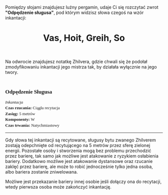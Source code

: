 <p>Pomiędzy słojami znajdujesz luźny pergamin, udaje Ci się rozczytać zwrot <strong>"Odpędzenie sługusa"</strong>, pod którym widzisz słowa czegoś na wzór inkantacji:</p>
<h1 style="text-align: center;">Vas, Hoit, Greih, So</h1>
<p>&nbsp;</p>
<p>Na odwrocie znajdujesz notatkę Zhilvera, gdzie chwali się że podołał zmodyfikowaniu inkantacji jego mistrza tak, by działała wyłącznie na jego twory.</p>
<p>&nbsp;</p>
<p><span style="font-family: cambria; font-size: 13pt; white-space: pre-wrap; font-weight: bold;">Odpędzenie Sługusa</span></p>
<p dir="ltr" style="margin-top: 0pt; margin-bottom: 0pt; line-height: 1.38;"><span style="font-size: 10pt; font-family: cambria; font-style: italic; vertical-align: baseline; white-space: pre-wrap;">Inkantacja</span></p>
<p dir="ltr" style="margin-top: 0pt; margin-bottom: 0pt; line-height: 1.38;"><span style="font-size: 10pt; font-family: cambria; vertical-align: baseline; white-space: pre-wrap;"><strong>Czas rzucania: </strong>Ciągła recytacja</span></p>
<p dir="ltr" style="margin-top: 0pt; margin-bottom: 0pt; line-height: 1.38;"><span style="font-size: 10pt; font-family: cambria; vertical-align: baseline; white-space: pre-wrap;"><strong>Zasięg: </strong>5 metrów</span></p>
<p dir="ltr" style="margin-top: 0pt; margin-bottom: 0pt; line-height: 1.38;"><span style="font-size: 10pt; font-family: cambria; vertical-align: baseline; white-space: pre-wrap;"><strong>Komponenty: </strong>W</span></p>
<p dir="ltr" style="margin-top: 0pt; margin-bottom: 0pt; line-height: 1.38;"><span style="font-size: 10pt; font-family: cambria; vertical-align: baseline; white-space: pre-wrap;"><strong>Czas trwania: </strong>Natychmiastowy</span></p>
<hr>
<p>Gdy słowa tej inkantacji są recytowane, sługusy bytu zwanego Zhilverem zostają odepchnięte od recytującego na 5 metrów przez sferę zielonej energii. Pozostałe osoby i stworzenia mogą bez problemu przechodzić przez barierę, tak samo jak możliwe jest atakowanie z ryzykiem osłabienia bariery. Dodatkowo możliwe jest atakowanie dystansowe oraz rzucanie zaklęć przez barierę, ale może to robić jednocześnie tylko jedna osoba, albo bariera zostanie zniwelowana.</p>
<p>Możliwe jest przekazanie bariery innej osobie jeśli dołączy ona do recytacji, wtedy pierwsza osoba może zakończyć inkantację.</p>